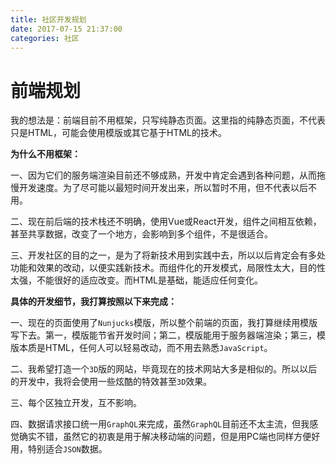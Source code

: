 ```yaml
---
title: 社区开发规划
date: 2017-07-15 21:37:00
categories: 社区
---
```


# 前端规划
我的想法是：前端目前不用框架，只写纯静态页面。这里指的纯静态页面，不代表只是HTML，可能会使用模版或其它基于HTML的技术。

**为什么不用框架：**

一、因为它们的服务端渲染目前还不够成熟，开发中肯定会遇到各种问题，从而拖慢开发速度。为了尽可能以最短时间开发出来，所以暂时不用，但不代表以后不用。

二、现在前后端的技术栈还不明确，使用Vue或React开发，组件之间相互依赖，甚至共享数据，改变了一个地方，会影响到多个组件，不是很适合。

三、开发社区的目的之一，是为了将新技术用到实践中去，所以以后肯定会有多处功能和效果的改动，以便实践新技术。而组件化的开发模式，局限性太大，目的性太强，不能很好的适应改变。而HTML是基础，能适应任何变化。

**具体的开发细节，我打算按照以下来完成：**
<!-- more -->
一、现在的页面使用了`Nunjucks`模版，所以整个前端的页面，我打算继续用模版写下去。第一，模版能节省开发时间；第二，模版能用于服务器端渲染；第三，模版本质是HTML，任何人可以轻易改动，而不用去熟悉`JavaScript`。

二、我希望打造一个`3D`版的网站，毕竟现在的技术网站大多是相似的。所以以后的开发中，我将会使用一些炫酷的特效甚至`3D`效果。

三、每个区独立开发，互不影响。

四、数据请求接口统一用`GraphQL`来完成，虽然`GraphQL`目前还不太主流，但我感觉确实不错，虽然它的初衷是用于解决移动端的问题，但是用PC端也同样方便好用，特别适合`JSON`数据。